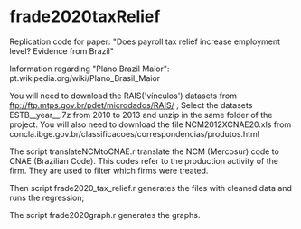 # frade2020taxRelief
Replication code for paper: "Does payroll tax relief increase employment level? Evidence from Brazil" 

Information regarding "Plano Brazil Maior": pt.wikipedia.org/wiki/Plano_Brasil_Maior


You will need to download the RAIS('vínculos') datasets from ftp://ftp.mtps.gov.br/pdet/microdados/RAIS/ ;
Select the datasets ESTB__year__.7z from 2010 to 2013 and unzip in the same folder of the project.
You will also need to download the file NCM2012XCNAE20.xls from concla.ibge.gov.br/classificacoes/correspondencias/produtos.html

The script translateNCMtoCNAE.r translate the NCM (Mercosur) code to CNAE (Brazilian Code). This codes refer to the production activity of the firm. They are used to filter which firms were treated.

Then script frade2020_tax_relief.r  generates the files with cleaned data and runs the regression;

The script frade2020graph.r generates the graphs. 
